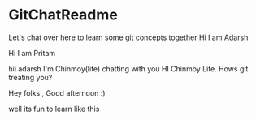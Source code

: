 # GitChatReadme
Let's chat over here to learn some git concepts together
Hi I am Adarsh

Hi I am Pritam

hii adarsh I'm Chinmoy(lite) chatting with you
HI Chinmoy Lite. Hows git treating you?

Hey folks , Good afternoon :)

well its fun to learn like this

